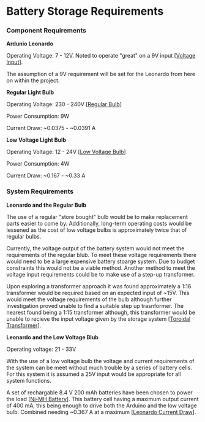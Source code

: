 # Battery Storage Requirements

### Component Requirements

**Ardunio Leonardo**

Operating Voltage: 7 - 12V. Noted to operate "great" on a 9V input [[Voltage Input](https://docs.arduino.cc/hardware/leonardo)].

The assumption of a 9V requirement will be set for the Leonardo from here on within the project.

**Regular Light Bulb**

Operating Voltage: 230 - 240V [[Regular Bulb](https://www.thewarehouse.co.nz/p/edapt-led-e27-classic-light-bulb-9w-cool-white-3-pack/R2733262.html?gclsrc=aw.ds&ds_rl=1268368&ds_rl=1268368&gclid=CjwKCAjwquWVBhBrEiwAt1Kmwq3uJm3-bUG1CaH1VQmBCLP7zgUt5w4C5D7ujXFbTzfOIuKQgXxl9xoCe20QAvD_BwE&gclsrc=aw.ds)]

Power Consumption: 9W

Current Draw: ~0.0375 - ~0.0391 A

**Low Voltage Light Bulb**

Operating Voltage: 12 - 24V [[Low Voltage Bulb](https://www.liquidleds.com.au/products/4-watt-12-volt-fancy-round-g45-dimmable-led-filament-light-bulb-e27?gclid=CjwKCAjwquWVBhBrEiwAt1Kmwt45sR3A0kkG7pg0l-bPMKw2y6W-FygZxoLcmJDk2elwIOLXmFRkDBoCBvUQAvD_BwE&utm_campaign=Google%20Shopping&utm_medium=cpc&utm_source=google)]

Power Consumption: 4W

Current Draw: ~0.167 - ~0.33 A

### System Requirements

**Leonardo and the Regular Bulb**

The use of a regular "store bought" bulb would be to make replacement parts easier to come by. Additionally, long-term operating costs would be lessened
as the cost of low voltage bulbs is approximately twice that of regular bulbs.

Currently, the voltage output of the battery system would not meet the requirements of the regular blub. To meet these voltage requirements there would
need to be a large expensive battery stoarge system. Due to budget constraints this would not be a viable method. Another method to meet the voltage input
requirements could be to make use of a step-up transformer.

Upon exploring a transformer approach it was found approximately a 1:16 transformer would be required based on an expected input of ~15V. This would meet the
voltage requirements of the bulb although further investigation proved unable to find a suitable step up trasnformer. The nearest found being a 1:15 transformer
although, this transformer would be unable to recieve the input voltage given by the storage system [[Toroidal Transformer](https://www.toroidal-transformer.com/shop/pro-audio/signal-transformers/378/tm3-step-up-transformer-1:15.html)].

**Leonardo and the Low Voltage Blub**

Operating voltage: 21 - 33V

With the use of a low voltage bulb the voltage and current requirements of the system can be meet without much trouble by a series of battery cells.
For this system it is assumed a 25V input would be appropriate for all system functions.

A set of rechargable 8.4 V 200 mAh batteries have been chosen to power the load [[Ni-MH Battery](https://www.jaycar.co.nz/9-volt-8-4v-200mah-ni-mh-rechargeable-battery/p/SB2467)]. This battery cell having a maximum output current of 400 mA, this being enough to drive both the Arduino and the low voltage bulb. Combined needing ~0.367 A at a maximum [[Leonardo Current Draw](https://www.microcontrollertips.com/microcontroller-power-source-considerations-arduino-faq/#:~:text=The%20maximum%20current%20draw%20of,pin%20is%2090%25%20of%20Vcc.)].
